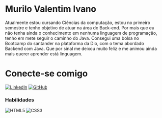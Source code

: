 # Murilo Valentim Ivano

Atualmente estou cursando Ciências da computação, estou no primeiro semestre e tenho objetivo de atuar na área do Back-end.
Por mais que eu não tenha ainda o conhecimento em nenhuma linguagem de programação, tenho em mete seguir o caminho do Java.
Consegui uma bolsa no Bootcamp do santander na plataforma da Dio, com o tema abordado Backend com Java. Que por sinal me deixou muito feliz e me animou ainda mais querer aprender está linguagem.

# Conecte-se comigo

[![LinkedIn](https://img.shields.io/badge/LinkedIn-0077B5?style=for-the-badge&logo=linkedin&logoColor=white)](https://www.linkedin.com/in/murilo-valentim-1a7661273/)
[![GitHub](https://img.shields.io/badge/GitHub-100000?style=for-the-badge&logo=github&logoColor=white)](https://github.com/muriloIvano)

### Habilidades

![HTML5](https://img.shields.io/badge/HTML-000?style=for-the-badge&logo=html5&logoColor=30A3DC)
![CSS3](https://img.shields.io/badge/CSS3-000?style=for-the-badge&logo=css3&logoColor=E94D5F)
